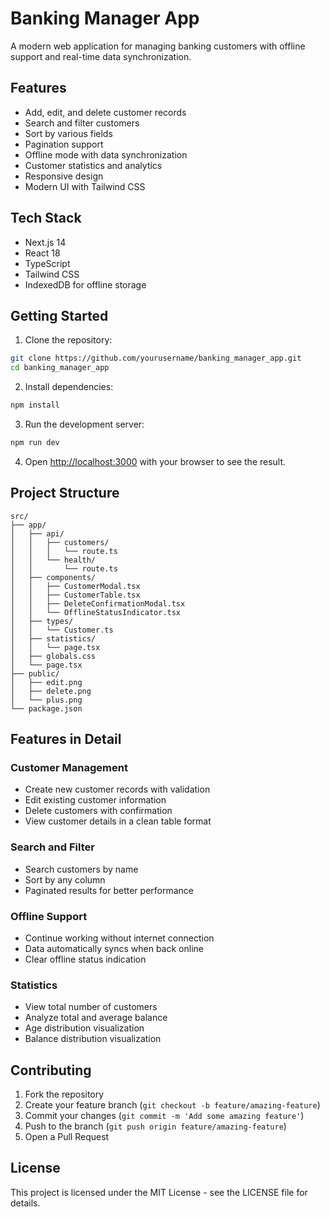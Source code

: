 # Banking Manager App

A modern web application for managing banking customers with offline support and real-time data synchronization.

## Features

- Add, edit, and delete customer records
- Search and filter customers
- Sort by various fields
- Pagination support
- Offline mode with data synchronization
- Customer statistics and analytics
- Responsive design
- Modern UI with Tailwind CSS

## Tech Stack

- Next.js 14
- React 18
- TypeScript
- Tailwind CSS
- IndexedDB for offline storage

## Getting Started

1. Clone the repository:
```bash
git clone https://github.com/yourusername/banking_manager_app.git
cd banking_manager_app
```

2. Install dependencies:
```bash
npm install
```

3. Run the development server:
```bash
npm run dev
```

4. Open [http://localhost:3000](http://localhost:3000) with your browser to see the result.

## Project Structure

```
src/
├── app/
│   ├── api/
│   │   ├── customers/
│   │   │   └── route.ts
│   │   └── health/
│   │       └── route.ts
│   ├── components/
│   │   ├── CustomerModal.tsx
│   │   ├── CustomerTable.tsx
│   │   ├── DeleteConfirmationModal.tsx
│   │   └── OfflineStatusIndicator.tsx
│   ├── types/
│   │   └── Customer.ts
│   ├── statistics/
│   │   └── page.tsx
│   ├── globals.css
│   └── page.tsx
├── public/
│   ├── edit.png
│   ├── delete.png
│   └── plus.png
└── package.json
```

## Features in Detail

### Customer Management
- Create new customer records with validation
- Edit existing customer information
- Delete customers with confirmation
- View customer details in a clean table format

### Search and Filter
- Search customers by name
- Sort by any column
- Paginated results for better performance

### Offline Support
- Continue working without internet connection
- Data automatically syncs when back online
- Clear offline status indication

### Statistics
- View total number of customers
- Analyze total and average balance
- Age distribution visualization
- Balance distribution visualization

## Contributing

1. Fork the repository
2. Create your feature branch (`git checkout -b feature/amazing-feature`)
3. Commit your changes (`git commit -m 'Add some amazing feature'`)
4. Push to the branch (`git push origin feature/amazing-feature`)
5. Open a Pull Request

## License

This project is licensed under the MIT License - see the LICENSE file for details.
